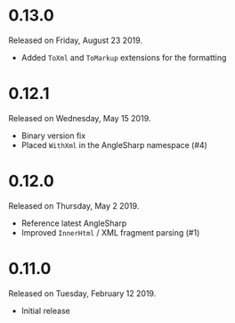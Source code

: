 # 0.13.0

Released on Friday, August 23 2019.

- Added `ToXml` and `ToMarkup` extensions for the formatting

# 0.12.1

Released on Wednesday, May 15 2019.

- Binary version fix
- Placed `WithXml` in the AngleSharp namespace (#4)

# 0.12.0

Released on Thursday, May 2 2019.

- Reference latest AngleSharp
- Improved `InnerHtml` / XML fragment parsing (#1)

# 0.11.0

Released on Tuesday, February 12 2019.

- Initial release
